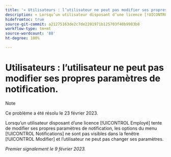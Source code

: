 ```yaml
---
title: '« Utilisateurs : l’utilisateur ne peut pas modifier ses propres paramètres de notification. »'
description: « Lorsqu’un utilisateur disposant d’une licence [!UICONTROL Employé] tente de modifier ses propres paramètres de notification, les options du menu [!UICONTROL Notifications] ne sont pas visibles dans la fenêtre [!UICONTROL Modifier] et l’utilisateur ne peut pas changer ses paramètres. »
hidefromtoc: true
source-git-commit: a21275163de2c7de2201971b125703f40b9983b8
workflow-type: tm+mt
source-wordcount: '88'
ht-degree: 100%

---
```



# Utilisateurs : l’utilisateur ne peut pas modifier ses propres paramètres de notification.

>[!NOTE]
>
>Ce problème a été résolu le 23 février 2023.

Lorsqu’un utilisateur disposant d’une licence [!UICONTROL Employé] tente de modifier ses propres paramètres de notification, les options du menu [!UICONTROL Notifications] ne sont pas visibles dans la fenêtre [!UICONTROL Modifier] et l’utilisateur ne peut pas changer ses paramètres.

_Premier signalement le 9 février 2023._


